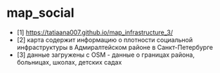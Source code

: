 # map_social
- [1] https://tatiaana007.github.io/map_infrastructure_3/
- [2] карта содержит информацию о плотности социальной инфраструктуры в Адмиралтейском районе в Санкт-Петербурге
- [3] данные загружены с OSM - данные о границах района, больницах, школах, детских садах
